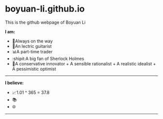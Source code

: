 # boyuan-li.github.io

This is the github webpage of Boyuan Li


**I am:**

- 🚶Always on the way
- 🎸An lectric guitarist
- 📊A part-time trader 
- :shipit:A big fan of Sherlock Holmes 
- 🤔A conservative innovator + A sensible rationalist + A realistic idealist + A pessimistic optimist 
- -----------------------------------------------------------------------------------------------------
**I believe:**

- 📈1.01 ^ 365 = 37.8 
- 📚
- 🌐
- -----------------------------------------------------------------------------------------------------
